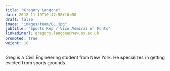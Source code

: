 ```yaml
---
title: "Gregory Langone"
date: 2018-11-19T10:47:58+10:00
draft: false
image: "images/team/GL.jpg"
jobtitle: "Sports Rep / Vice Admiral of Punts"
linkedinurl: gregory.langone@new.ox.ac.uk
promoted: true
weight: 10
---
```


Greg is a Civil Engineering student from New York. He specializes in getting evicted from sports grounds.
